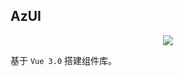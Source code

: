 ## AzUI

<p align="center">
  <img src="https://travis-ci.com/ZhQuella/AzUIFront.svg?branch=master">
  <br>
</p>

基于 `Vue 3.0` 搭建组件库。
